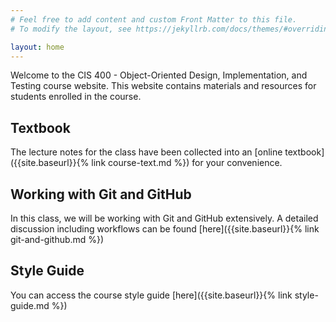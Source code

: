 ```yaml
---
# Feel free to add content and custom Front Matter to this file.
# To modify the layout, see https://jekyllrb.com/docs/themes/#overriding-theme-defaults

layout: home
---
```

Welcome to the CIS 400 - Object-Oriented Design, Implementation, and Testing course website.  This website contains materials and resources for students enrolled in the course.

## Textbook
The lecture notes for the class have been collected into an [online textbook]({{site.baseurl}}{% link course-text.md %}) for your convenience.

## Working with Git and GitHub
In this class, we will be working with Git and GitHub extensively.  A detailed discussion including workflows can be found [here]({{site.baseurl}}{% link git-and-github.md %})

## Style Guide
You can access the course style guide [here]({{site.baseurl}}{% link style-guide.md %})
